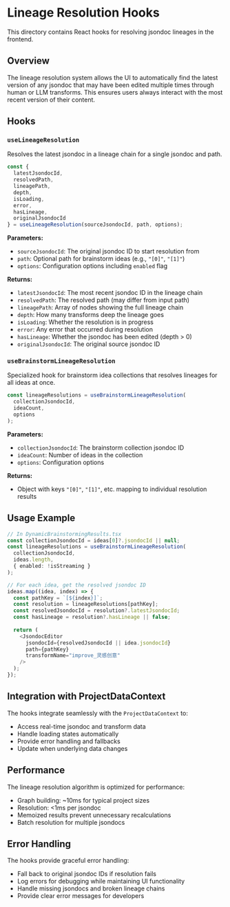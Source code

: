 # Lineage Resolution Hooks

This directory contains React hooks for resolving jsondoc lineages in the frontend.

## Overview

The lineage resolution system allows the UI to automatically find the latest version of any jsondoc that may have been edited multiple times through human or LLM transforms. This ensures users always interact with the most recent version of their content.

## Hooks

### `useLineageResolution`

Resolves the latest jsondoc in a lineage chain for a single jsondoc and path.

```typescript
const {
  latestJsondocId,
  resolvedPath,
  lineagePath,
  depth,
  isLoading,
  error,
  hasLineage,
  originalJsondocId
} = useLineageResolution(sourceJsondocId, path, options);
```

**Parameters:**
- `sourceJsondocId`: The original jsondoc ID to start resolution from
- `path`: Optional path for brainstorm ideas (e.g., `"[0]"`, `"[1]"`)
- `options`: Configuration options including `enabled` flag

**Returns:**
- `latestJsondocId`: The most recent jsondoc ID in the lineage chain
- `resolvedPath`: The resolved path (may differ from input path)
- `lineagePath`: Array of nodes showing the full lineage chain
- `depth`: How many transforms deep the lineage goes
- `isLoading`: Whether the resolution is in progress
- `error`: Any error that occurred during resolution
- `hasLineage`: Whether the jsondoc has been edited (depth > 0)
- `originalJsondocId`: The original source jsondoc ID

### `useBrainstormLineageResolution`

Specialized hook for brainstorm idea collections that resolves lineages for all ideas at once.

```typescript
const lineageResolutions = useBrainstormLineageResolution(
  collectionJsondocId,
  ideaCount,
  options
);
```

**Parameters:**
- `collectionJsondocId`: The brainstorm collection jsondoc ID
- `ideaCount`: Number of ideas in the collection
- `options`: Configuration options

**Returns:**
- Object with keys `"[0]"`, `"[1]"`, etc. mapping to individual resolution results

## Usage Example

```typescript
// In DynamicBrainstormingResults.tsx
const collectionJsondocId = ideas[0]?.jsondocId || null;
const lineageResolutions = useBrainstormLineageResolution(
  collectionJsondocId,
  ideas.length,
  { enabled: !isStreaming }
);

// For each idea, get the resolved jsondoc ID
ideas.map((idea, index) => {
  const pathKey = `[${index}]`;
  const resolution = lineageResolutions[pathKey];
  const resolvedJsondocId = resolution?.latestJsondocId;
  const hasLineage = resolution?.hasLineage || false;
  
  return (
    <JsondocEditor
      jsondocId={resolvedJsondocId || idea.jsondocId}
      path={pathKey}
      transformName="improve_灵感创意"
    />
  );
});
```

## Integration with ProjectDataContext

The hooks integrate seamlessly with the `ProjectDataContext` to:
- Access real-time jsondoc and transform data
- Handle loading states automatically
- Provide error handling and fallbacks
- Update when underlying data changes

## Performance

The lineage resolution algorithm is optimized for performance:
- Graph building: ~10ms for typical project sizes
- Resolution: <1ms per jsondoc
- Memoized results prevent unnecessary recalculations
- Batch resolution for multiple jsondocs

## Error Handling

The hooks provide graceful error handling:
- Fall back to original jsondoc IDs if resolution fails
- Log errors for debugging while maintaining UI functionality
- Handle missing jsondocs and broken lineage chains
- Provide clear error messages for developers 